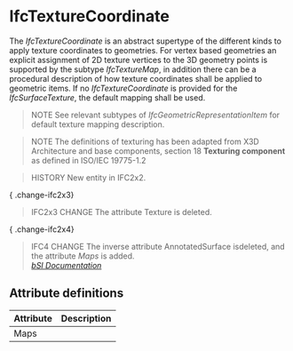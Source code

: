 IfcTextureCoordinate
====================
The _IfcTextureCoordinate_ is an abstract supertype of the different kinds to
apply texture coordinates to geometries. For vertex based geometries an
explicit assignment of 2D texture vertices to the 3D geometry points is
supported by the subtype _IfcTextureMap_, in addition there can be a
procedural description of how texture coordinates shall be applied to
geometric items. If no _IfcTextureCoordinate_ is provided for the
_IfcSurfaceTexture_, the default mapping shall be used.  
  
> NOTE  See relevant subtypes of _IfcGeometricRepresentationItem_ for default
> texture mapping description.  
  
> NOTE  The definitions of texturing has been adapted from X3D Architecture
> and base components, section 18 **Texturing component** as defined in
> ISO/IEC 19775-1.2  
  
> HISTORY  New entity in IFC2x2.  
  
{ .change-ifc2x3}  
> IFC2x3 CHANGE  The attribute Texture is deleted.  
  
{ .change-ifc2x4}  
> IFC4 CHANGE  The inverse attribute AnnotatedSurface isdeleted, and the
> attribute _Maps_ is added.  
[ _bSI
Documentation_](https://standards.buildingsmart.org/IFC/DEV/IFC4_2/FINAL/HTML/schema/ifcpresentationappearanceresource/lexical/ifctexturecoordinate.htm)


Attribute definitions
---------------------
| Attribute   | Description   |
|-------------|---------------|
| Maps        |               |

